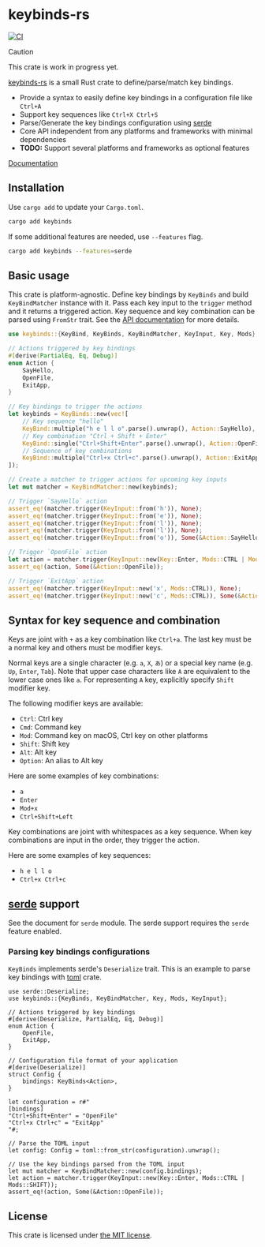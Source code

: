 keybinds-rs
===========
[![CI][ci-badge]][ci]

> [!CAUTION]
> This crate is work in progress yet.

[keybinds-rs][crates-io] is a small Rust crate to define/parse/match key bindings.

- Provide a syntax to easily define key bindings in a configuration file like `Ctrl+A`
- Support key sequences like `Ctrl+X Ctrl+S`
- Parse/Generate the key bindings configuration using [serde][]
- Core API independent from any platforms and frameworks with minimal dependencies
- **TODO:** Support several platforms and frameworks as optional features

[Documentation][api-doc]

## Installation

Use `cargo add` to update your `Cargo.toml`.

```sh
cargo add keybinds
```

If some additional features are needed, use `--features` flag.

```sh
cargo add keybinds --features=serde
```

## Basic usage

This crate is platform-agnostic. Define key bindings by `KeyBinds` and build `KeyBindMatcher` instance with it.
Pass each key input to the `trigger` method and it returns a triggered action. Key sequence and key combination
can be parsed using `FromStr` trait. See the [API documentation][api-doc] for more details.

```rust
use keybinds::{KeyBind, KeyBinds, KeyBindMatcher, KeyInput, Key, Mods};

// Actions triggered by key bindings
#[derive(PartialEq, Eq, Debug)]
enum Action {
    SayHello,
    OpenFile,
    ExitApp,
}

// Key bindings to trigger the actions
let keybinds = KeyBinds::new(vec![
    // Key sequence "hello"
    KeyBind::multiple("h e l l o".parse().unwrap(), Action::SayHello),
    // Key combination "Ctrl + Shift + Enter"
    KeyBind::single("Ctrl+Shift+Enter".parse().unwrap(), Action::OpenFile),
    // Sequence of key combinations
    KeyBind::multiple("Ctrl+x Ctrl+c".parse().unwrap(), Action::ExitApp),
]);

// Create a matcher to trigger actions for upcoming key inputs
let mut matcher = KeyBindMatcher::new(keybinds);

// Trigger `SayHello` action
assert_eq!(matcher.trigger(KeyInput::from('h')), None);
assert_eq!(matcher.trigger(KeyInput::from('e')), None);
assert_eq!(matcher.trigger(KeyInput::from('l')), None);
assert_eq!(matcher.trigger(KeyInput::from('l')), None);
assert_eq!(matcher.trigger(KeyInput::from('o')), Some(&Action::SayHello));

// Trigger `OpenFile` action
let action = matcher.trigger(KeyInput::new(Key::Enter, Mods::CTRL | Mods::SHIFT));
assert_eq!(action, Some(&Action::OpenFile));

// Trigger `ExitApp` action
assert_eq!(matcher.trigger(KeyInput::new('x', Mods::CTRL)), None);
assert_eq!(matcher.trigger(KeyInput::new('c', Mods::CTRL)), Some(&Action::ExitApp));
```

## Syntax for key sequence and combination

Keys are joint with `+` as a key combination like `Ctrl+a`. The last key must be a normal key and others must be modifier
keys.

Normal keys are a single character (e.g. `a`, `X`, `あ`) or a special key name (e.g. `Up`, `Enter`, `Tab`). Note that
upper case characters like `A` are equivalent to the lower case ones like `a`. For representing `A` key, explicitly
specify `Shift` modifier key.

The following modifier keys are available:

- `Ctrl`: Ctrl key
- `Cmd`: Command key
- `Mod`: Command key on macOS, Ctrl key on other platforms
- `Shift`: Shift key
- `Alt`: Alt key
- `Option`: An alias to Alt key

Here are some examples of key combinations:

- `a`
- `Enter`
- `Mod+x`
- `Ctrl+Shift+Left`

Key combinations are joint with whitespaces as a key sequence. When key combinations are input in the order, they
trigger the action.

Here are some examples of key sequences:

- `h e l l o`
- `Ctrl+x Ctrl+c`

## [serde][] support

See the document for `serde` module.
The serde support requires the `serde` feature enabled.

### Parsing key bindings configurations

`KeyBinds` implements serde's `Deserialize` trait. This is an example to parse key bindings with [toml][] crate.

```rust,ignore
use serde::Deserialize;
use keybinds::{KeyBinds, KeyBindMatcher, Key, Mods, KeyInput};

// Actions triggered by key bindings
#[derive(Deserialize, PartialEq, Eq, Debug)]
enum Action {
    OpenFile,
    ExitApp,
}

// Configuration file format of your application
#[derive(Deserialize)]
struct Config {
    bindings: KeyBinds<Action>,
}

let configuration = r#"
[bindings]
"Ctrl+Shift+Enter" = "OpenFile"
"Ctrl+x Ctrl+c" = "ExitApp"
"#;

// Parse the TOML input
let config: Config = toml::from_str(configuration).unwrap();

// Use the key bindings parsed from the TOML input
let mut matcher = KeyBindMatcher::new(config.bindings);
let action = matcher.trigger(KeyInput::new(Key::Enter, Mods::CTRL | Mods::SHIFT));
assert_eq!(action, Some(&Action::OpenFile));
```

## License

This crate is licensed under [the MIT license](./LICENSE.txt).

[ci-badge]: https://github.com/rhysd/keybinds-rs/actions/workflows/ci.yml/badge.svg
[ci]: https://github.com/rhysd/keybinds-rs/actions/workflows/ci.yml
[crates-io]: https://crates.io/crates/keybinds
[serde]: https://serde.rs/
[api-doc]: https://docs.rs/keybinds/latest/keybinds/
[toml]: https://crates.io/crates/toml

